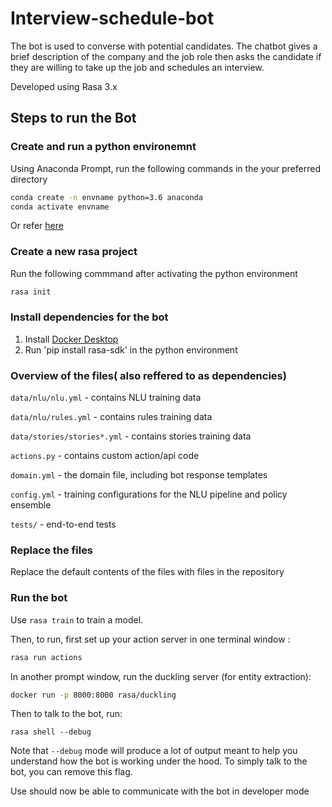 # Interview-schedule-bot

The bot is used to converse with potential candidates. The chatbot gives a brief description of the company and the job role then asks the candidate if they are willing to take up the job and schedules an interview.

Developed using Rasa 3.x

## Steps to run the Bot

### Create and run a python environemnt 

Using Anaconda Prompt, run the following commands in the your preferred directory 
```bash
conda create -n envname python=3.6 anaconda
conda activate envname
```
Or refer [here](https://www.geeksforgeeks.org/set-up-virtual-environment-for-python-using-anaconda/)

### Create a new rasa project

Run the following commmand after activating the python environment 
```bash
rasa init
```

### Install dependencies for the bot

1. Install [Docker Desktop](https://www.docker.com/products/docker-desktop/)
2. Run 'pip install rasa-sdk' in the python environment

### Overview of the files( also reffered to as dependencies)

`data/nlu/nlu.yml` - contains NLU training data

`data/nlu/rules.yml` - contains rules training data

`data/stories/stories*.yml` - contains stories training data

`actions.py` - contains custom action/api code

`domain.yml` - the domain file, including bot response templates

`config.yml` - training configurations for the NLU pipeline and policy ensemble

`tests/` - end-to-end tests

### Replace the files

Replace the default contents of the files with files in the repository 

### Run the bot

Use `rasa train` to train a model.

Then, to run, first set up your action server in one terminal window :
```bash
rasa run actions
```
In another prompt window, run the duckling server (for entity extraction):

```bash
docker run -p 8000:8000 rasa/duckling
```
Then to talk to the bot, run:
```
rasa shell --debug
```
Note that `--debug` mode will produce a lot of output meant to help you understand how the bot is working
under the hood. To simply talk to the bot, you can remove this flag.

Use should now be able to communicate with the bot in developer mode

